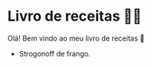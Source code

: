 # Livro de receitas :man_cook:

Olá! Bem vindo ao meu livro de receitas :wave:

* Strogonoff de frango.

